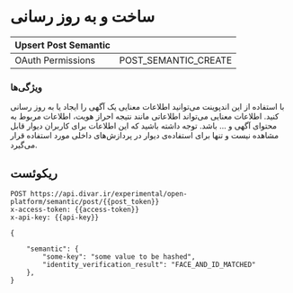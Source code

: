# ساخت و به روز رسانی

| Upsert Post Semantic |                      |
|----------------------|----------------------|
| OAuth Permissions    | POST_SEMANTIC_CREATE |

### ویژگی‌ها
با استفاده از این اندپوینت می‌توانید اطلاعات معنایی یک آگهی را ایجاد یا به روز رسانی کنید.
اطلاعات معنایی می‌تواند اطلاعاتی مانند نتیجه احراز هویت، اطلاعات مربوط به محتوای آگهی و ... باشد.
توجه داشته باشید که این اطلاعات برای کاربران دیوار قابل مشاهده نیست و تنها برای استفاده‌ی دیوار در پردازش‌های داخلی مورد استفاده قرار می‌گیرد.

## ریکوئست

```http request
POST https://api.divar.ir/experimental/open-platform/semantic/post/{{post_token}}
x-access-token: {{access-token}}
x-api-key: {{api-key}}

{

    "semantic": {
        "some-key": "some value to be hashed",
        "identity_verification_result": "FACE_AND_ID_MATCHED"
    },
}
```
